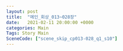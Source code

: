 ```yaml
---
layout: post
title:  "메인_회상_013~028장"
date:   2021-02-11 20:00:00 +0000
categories: Main
Tags: Story Main
SceneCode: ["scene_skip_cp013-028_q1_s10"]
---
```

